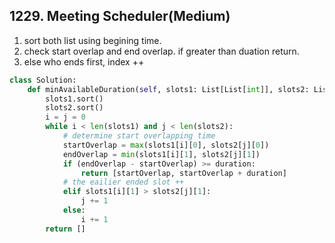 ## 1229. Meeting Scheduler(Medium)
1. sort both list using begining time. 
2. check start overlap and end overlap. if greater than duation return.
3. else who ends first, index ++

```python
class Solution:
    def minAvailableDuration(self, slots1: List[List[int]], slots2: List[List[int]], duration: int) -> List[int]:
        slots1.sort()
        slots2.sort()
        i = j = 0
        while i < len(slots1) and j < len(slots2):
            # determine start overlapping time 
            startOverlap = max(slots1[i][0], slots2[j][0])
            endOverlap = min(slots1[i][1], slots2[j][1])
            if (endOverlap - startOverlap) >= duration:
                return [startOverlap, startOverlap + duration]
            # the eailier ended slot ++
            elif slots1[i][1] > slots2[j][1]:
                j += 1
            else:
                i += 1
        return []
```
